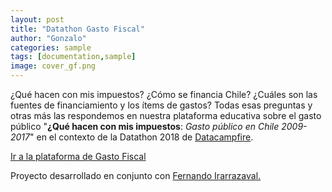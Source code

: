 ```yaml
---
layout: post
title: "Datathon Gasto Fiscal"
author: "Gonzalo"
categories: sample
tags: [documentation,sample]
image: cover_gf.png
---
```



¿Qué hacen con mis impuestos? ¿Cómo se financia Chile? ¿Cuáles son las fuentes de financiamiento y los ítems de gastos? Todas esas preguntas y otras más las respondemos en nuestra plataforma educativa sobre el gasto público "**¿Qué hacen con mis impuestos**: *Gasto público en Chile 2009-2017*" en el contexto de la Datathon 2018 de <a href="https://www.datacampfire.com/">Datacampfire</a>.

<a href="https://goyanedelv.github.io/gasto_fiscal/">Ir a la plataforma de Gasto Fiscal</a>

Proyecto desarrollado en conjunto con <a href="https://www.fernandoi.cl">Fernando Irarrazaval.</a>
